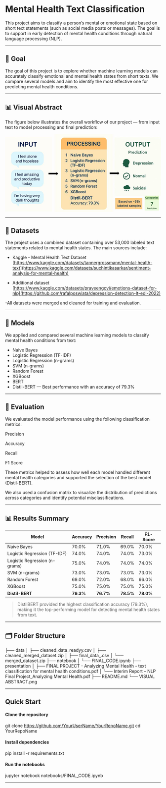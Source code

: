 # Mental Health Text Classification

This project aims to classify a person’s mental or emotional state based on short text statements (such as social media posts or messages). The goal is to support in early detection of mental health conditions through natural language processing (NLP).

---

## 🎯 Goal
The goal of this project is to explore whether machine learning models can accurately classify emotional and mental health states from short texts. We compare several models and aim to identify the most effective one for predicting mental health conditions.

---

## 📊 Visual Abstract

The figure below illustrates the overall workflow of our project — from input text to model processing and final prediction:

![Visual Abstract](https://github.com/shanelds/Analyzing-Mental-Health-Text-Classification-for-Mental-Health-Conditions/blob/main/VISUAL%20ABSTRACT.png?raw=true)

---

## 📂 Datasets

The project uses a combined dataset containing over 53,000 labeled text statements related to mental health states. The main sources include:

* Kaggle - Mental Health Text Dataset
[https://www.kaggle.com/datasets/tannergrossmann/mental-health-text](https://www.kaggle.com/datasets/suchintikasarkar/sentiment-analysis-for-mental-health)

* Additional dataset
[https://www.kaggle.com/datasets/praveengovi/emotions-dataset-for-nlp](https://github.com/rafalposwiata/depression-detection-lt-edi-2022)

-All datasets were merged and cleaned for training and evaluation.


---

## 🤖 Models
We applied and compared several machine learning models to classify mental health conditions from text:

- Naive Bayes
- Logistic Regression (TF-IDF)
- Logistic Regression (n-grams)
- SVM (n-grams)
- Random Forest
- XGBoost
- BERT
- Distil-BERT — Best performance with an accuracy of 79.3%

---

## 📝 Evaluation
We evaluated the model performance using the following classification metrics:

Precision

Accuracy

Recall

F1 Score

These metrics helped to assess how well each model handled different mental health categories and supported the selection of the best model (Distil-BERT).

We also used a confusion matrix to visualize the distribution of predictions across categories and identify potential misclassifications.

---

## 📊 Results Summary

| Model                         | Accuracy  | Precision | Recall    | F1-Score  |
| ----------------------------- | --------- | --------- | --------- | --------- |
| Naive Bayes                   | 70.0%     | 71.0%     | 69.0%     | 70.0%     |
| Logistic Regression (TF-IDF)  | 74.0%     | 74.0%     | 74.0%     | 73.0%     |
| Logistic Regression (n-grams) | 75.0%     | 74.0%     | 74.0%     | 74.0%     |
| SVM (n-grams)                 | 73.0%     | 73.0%     | 73.0%     | 73.0%     |
| Random Forest                 | 69.0%     | 72.0%     | 68.0%     | 66.0%     |
| XGBoost                       | 75.0%     | 75.0%     | 75.0%     | 75.0%     |
| **Distil-BERT**               | **79.3%** | **76.7%** | **78.5%** | **78.0%** |

>  DistilBERT provided the highest classification accuracy (79.3%), making it the top-performing model for detecting mental health states from text.

---

## 🗂️ Folder Structure

├── data
│ ├── cleaned_data_readyy.csv
│ ├── cleaned_merged_dataset.zip
│ ├── final_data_.csv
│ └── merged_dataset.zip
├── notebook
│ └── FINAL_CODE.ipynb
├── presentation
│ ├── FINAL PROJECT - Analyzing Mental Health - text classification for mental health conditions.pdf
│ └── Interim Report – NLP Final Project_Analyzing Mental Health.pdf
├── README.md
└── VISUAL ABSTRACT.png

---

## Quick Start  

#### Clone the repository  

git clone https://github.com/YourUserName/YourRepoName.git
cd YourRepoName


#### Install dependencies

pip install -r requirements.txt


#### Run the notebooks

jupyter notebook notebooks/FINAL_CODE.ipynb

---



